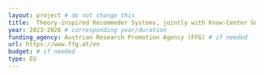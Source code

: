 ```yaml
---
layout: project # do not change this
title: 	Theory-inspired Recommeder Systems, jointly with Know-Center GmbH (COMET)	# title of the project
year: 2023-2026	# corresponding year/duration
funding_agency: Austrian Research Promotion Agency (FFG) # if needed
url: https://www.ffg.at/en
budget: # if needed
type: EU
---
```

